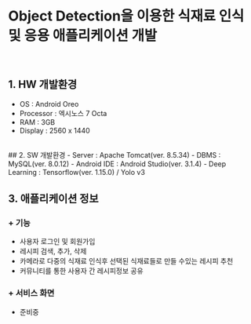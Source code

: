 Object Detection을 이용한 식재료 인식 및 응용 애플리케이션 개발
==============================================================
<br>

## 1. HW 개발환경
- OS : Android Oreo
- Processor : 엑시노스 7 Octa
- RAM : 3GB
- Display : 2560 x 1440
<br>
## 2. SW 개발환경
- Server : Apache Tomcat(ver. 8.5.34)
- DBMS : MySQL(ver. 8.0.12)
- Android IDE : Android Studio(ver. 3.1.4)
- Deep Learning : Tensorflow(ver. 1.15.0) / Yolo v3
<br>

## 3. 애플리케이션 정보
### + 기능
- 사용자 로그인 및 회원가입
- 레시피 검색, 추가, 삭제
- 카메라로 다중의 식재료 인식후 선택된 식재료들로 만들 수있는 레시피 추천
- 커뮤니티를 통한 사용자 간 레시피정보 공유
### + 서비스 화면
- 준비중
